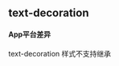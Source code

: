 ## text-decoration


<!-- CSSJSON.text-decoration.description -->

<!-- CSSJSON.text-decoration.syntax -->

<!-- CSSJSON.text-decoration.values -->

<!-- CSSJSON.text-decoration.defaultValue -->

<!-- CSSJSON.text-decoration.unixTags -->

<!-- CSSJSON.text-decoration.compatibility -->

<!-- CSSJSON.text-decoration.example -->

#### App平台差异
text-decoration 样式不支持继承

<!-- CSSJSON.text-decoration.reference -->
